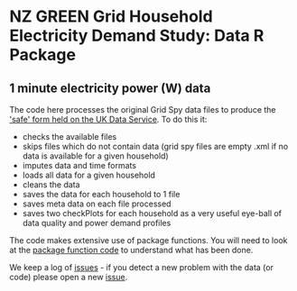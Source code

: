# NZ GREEN Grid Household Electricity Demand Study: Data R Package

## 1 minute electricity power (W) data

The code here processes the original Grid Spy data files to produce the ['safe' form held on the UK Data Service](http://reshare.ukdataservice.ac.uk/853334/). To do this it:

 * checks the available files
 * skips files which do not contain data (grid spy files are empty .xml if no data is available for a given household)
 * imputes data and time formats
 * loads all data for a given household
 * cleans the data
 * saves the data for each household to 1 file
 * saves meta data on each file processed
 * saves two checkPlots for each household as a very useful eye-ball of data quality and power demand profiles

The code makes extensive use of package functions. You will need to look at the [package function code](../../R/) to understand what has been done.

We keep a log of [issues](https://github.com/dataknut/nzGREENGridDataR/issues?utf8=%E2%9C%93&q=is%3Aissue+label%3AgridSpy) - if you detect a new problem with the data (or code) please open a new [issue](https://github.com/dataknut/nzGREENGridDataR/issues?utf8=%E2%9C%93&q=is%3Aissue+label%3AgridSpy).